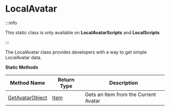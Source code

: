 # LocalAvatar

:::info

This static class is only available on **LocalAvatarScripts** and **LocalScripts**

:::

The LocalAvatar class provides developers with a way to get simple LocalAvatar data.

**Static Methods**

Method Name | Return Type | Description
--- | --- | ---
[GetAvatarObject](getavatarobject) | [Item](../item/) | Gets an Item from the Current Avatar